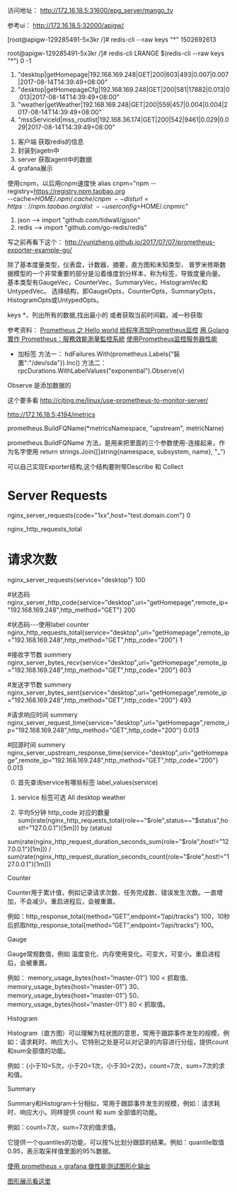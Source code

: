 访问地址：
http://172.16.18.5:31600/epg_server/mango_tv

参考ui：
http://172.16.18.5:32000/apigw/

[root@apigw-129285491-5x3kr /]# redis-cli --raw keys "*"
1502692613

root@apigw-129285491-5x3kr /]# redis-cli LRANGE  $(redis-cli --raw keys "*") 0 -1 
1) "desktop|getHomepage|192.168.169.248|GET|200|603|493|0.007|0.007|2017-08-14T14:39:49+08:00"
2) "desktop|getHomepageCfg|192.168.169.248|GET|200|581|17882|0.013|0.013|2017-08-14T14:39:49+08:00"
3) "weather|getWeather|192.168.169.248|GET|200|559|457|0.004|0.004|2017-08-14T14:39:49+08:00"
4) "mssServiceId|mss_routlist|192.168.36.174|GET|200|542|9461|0.029|0.029|2017-08-14T14:39:49+08:00"



1. 客户端 获取redis的信息
2. 封装到agetn中
3. server 获取agent中的数据
4. grafana展示



使用cnpm，以后用cnpm速度快
alias cnpm="npm --registry=https://registry.npm.taobao.org \
--cache=$HOME/.npm/.cache/cnpm \
--disturl=https://npm.taobao.org/dist \
--userconfig=$HOME/.cnpmrc"


1. json --> import "github.com/tidwall/gjson"
2. redis --> import "github.com/go-redis/redis"

写之前再看下这个：
http://yunlzheng.github.io/2017/07/07/prometheus-exporter-example-go/


除了基本度量类型，仪表盘，计数器，摘要，直方图和未知类型，
普罗米修斯数据模型的一个非常重要的部分是沿着维度划分样本，称为标签，导致度量向量。
基本类型有GaugeVec，CounterVec，SummaryVec，HistogramVec和UntypedVec。
选择结构，即GaugeOpts，CounterOpts，SummaryOpts，HistogramOpts或UntypedOpts。



keys *，列出所有的数据,找出最小的   或者获取当前时间戳，减一秒获取


参考资料：
[Prometheus 之 Hello world
](https://bugs.ltd/article/1501476325406?p=1&m=0)
[给程序添加Prometheus监控](https://mzh.io/%E7%BB%99%E7%A8%8B%E5%BA%8F%E6%B7%BB%E5%8A%A0Prometheus%E7%9B%91%E6%8E%A7)
[用 Golang 實作 Prometheus：服務效能測量監控系統](https://yami.io/golang-prometheus/)
[使用Prometheus监控服务器性能](http://cjting.me/linux/use-prometheus-to-monitor-server/)

+ 加标签
方法一：
hdFailures.With(prometheus.Labels{"裝置":"/dev/sda"}).Inc()
方法二：
rpcDurations.WithLabelValues("exponential").Observe(v)


Observe 是添加数据的


这个要多看
http://cjting.me/linux/use-prometheus-to-monitor-server/

http://172.16.18.5:4194/metrics



prometheus.BuildFQName(*metricsNamespace, "upstream", metricName)

prometheus.BuildFQName 方法，是用来把里面的三个参数使用-连接起来，作为名字使用
return strings.Join([]string{namespace, subsystem, name}, "_")




可以自己实现Exporter结构,这个结构要附带Describe 和 Collect



# Server Requests
nginx_server_requests{code="1xx",host="test.domain.com"} 0


nginx_http_requests_total

# 请求次数
nginx_server_requests{service="desktop"} 100

#状态码
nginx_server_http_code{service="desktop",uri="getHomepage",remote_ip="192.168.169.248",http_method="GET"} 200

#状态码---使用label counter
nginx_http_requests_total{service="desktop",uri="getHomepage",remote_ip="192.168.169.248",http_method="GET",http_code="200"} 1

#接收字节数 summery
nginx_server_bytes_recv{service="desktop",uri="getHomepage",remote_ip="192.168.169.248",http_method="GET",http_code="200"} 603

#发送字节数 summery
nginx_server_bytes_sent{service="desktop",uri="getHomepage",remote_ip="192.168.169.248",http_method="GET",http_code="200"} 493

#请求响应时间 summery
nginx_server_request_time{service="desktop",uri="getHomepage",remote_ip="192.168.169.248",http_method="GET",http_code="200"} 0.013

#回源时间 summery
nginx_server_upstream_response_time{service="desktop",uri="getHomepage",remote_ip="192.168.169.248",http_method="GET",http_code="200"} 0.013



0. 首先查询service有哪些标签
label_values(service)


1. service 标签可选
All
desktop
weather


2. 平均5分钟  http_code 对应的数量
sum(irate(nginx_http_requests_total{role=~"$role",status=~"$status",host!="127.0.0.1"}[5m])) by (status)

sum(rate(nginx_http_request_duration_seconds_sum{role="$role",host!="127.0.0.1"}[1m])) / sum(rate(nginx_http_request_duration_seconds_count{role="$role",host!="127.0.0.1"}[1m]))





Counter

Counter用于累计值，例如记录请求次数、任务完成数、错误发生次数。一直增加，不会减少。重启进程后，会被重置。

例如：http_response_total{method=”GET”,endpoint=”/api/tracks”} 100，10秒后抓取http_response_total{method=”GET”,endpoint=”/api/tracks”} 100。

Gauge

Gauge常规数值，例如 温度变化、内存使用变化。可变大，可变小。重启进程后，会被重置。

例如： memory_usage_bytes{host=”master-01″} 100 < 抓取值、memory_usage_bytes{host=”master-01″} 30、memory_usage_bytes{host=”master-01″} 50、memory_usage_bytes{host=”master-01″} 80 < 抓取值。

Histogram

Histogram（直方图）可以理解为柱状图的意思，常用于跟踪事件发生的规模，例如：请求耗时、响应大小。它特别之处是可以对记录的内容进行分组，提供count和sum全部值的功能。

例如：{小于10=5次，小于20=1次，小于30=2次}，count=7次，sum=7次的求和值。

Summary

Summary和Histogram十分相似，常用于跟踪事件发生的规模，例如：请求耗时、响应大小。同样提供 count 和 sum 全部值的功能。

例如：count=7次，sum=7次的值求值。

它提供一个quantiles的功能，可以按%比划分跟踪的结果。例如：quantile取值0.95，表示取采样值里面的95%数据。


[使用 prometheus + grafana 做性能测试图形化输出](http://blog.makerome.com/2017/03/11/use-promethues-and-grafana-as-perfomance-report.html)

[图形展示看这里](https://www.howtoing.com/how-to-add-a-prometheus-dashboard-to-grafana/)